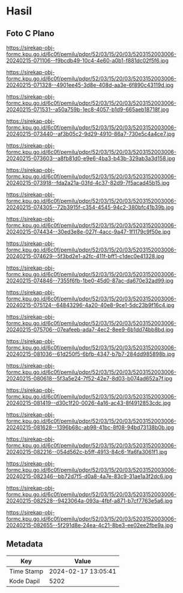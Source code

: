 # Hasil

## Foto C Plano

https://sirekap-obj-formc.kpu.go.id/6c0f/pemilu/pdpr/52/03/15/20/03/5203152003006-20240215-071106--f9bcdb49-10c4-4e60-a0b1-f881dc02f5f6.jpg

https://sirekap-obj-formc.kpu.go.id/6c0f/pemilu/pdpr/52/03/15/20/03/5203152003006-20240215-071328--4901ee45-3d8e-408d-aa3e-6f890c43119d.jpg

https://sirekap-obj-formc.kpu.go.id/6c0f/pemilu/pdpr/52/03/15/20/03/5203152003006-20240215-071531--a50a759b-1ec8-4057-b1d9-665aeb18718f.jpg

https://sirekap-obj-formc.kpu.go.id/6c0f/pemilu/pdpr/52/03/15/20/03/5203152003006-20240215-073440--af3b05c2-9d29-4910-86a7-730e5c4a4ce7.jpg

https://sirekap-obj-formc.kpu.go.id/6c0f/pemilu/pdpr/52/03/15/20/03/5203152003006-20240215-073603--a8fb81d0-e9e6-4ba3-b43b-329ab3a3d158.jpg

https://sirekap-obj-formc.kpu.go.id/6c0f/pemilu/pdpr/52/03/15/20/03/5203152003006-20240215-073918--fda2a21a-03fd-4c37-82d9-7f5acad45b15.jpg

https://sirekap-obj-formc.kpu.go.id/6c0f/pemilu/pdpr/52/03/15/20/03/5203152003006-20240215-074305--72b3915f-c354-4545-94c2-380bfc41b39b.jpg

https://sirekap-obj-formc.kpu.go.id/6c0f/pemilu/pdpr/52/03/15/20/03/5203152003006-20240215-074434--30ed3e8e-027f-4acc-9a47-1f1179c9f50e.jpg

https://sirekap-obj-formc.kpu.go.id/6c0f/pemilu/pdpr/52/03/15/20/03/5203152003006-20240215-074629--5f3bd2e1-a2fc-411f-bff1-c1dec0e41328.jpg

https://sirekap-obj-formc.kpu.go.id/6c0f/pemilu/pdpr/52/03/15/20/03/5203152003006-20240215-074846--7355f6fb-1be0-45d0-87ac-da670e32ad99.jpg

https://sirekap-obj-formc.kpu.go.id/6c0f/pemilu/pdpr/52/03/15/20/03/5203152003006-20240215-075124--64843296-4a20-40e8-9ce1-5dc23b9f16c4.jpg

https://sirekap-obj-formc.kpu.go.id/6c0f/pemilu/pdpr/52/03/15/20/03/5203152003006-20240215-075706--07eafeeb-ada7-4ec2-8ee9-6b1dd74bb8bd.jpg

https://sirekap-obj-formc.kpu.go.id/6c0f/pemilu/pdpr/52/03/15/20/03/5203152003006-20240215-081036--61d250f5-6bfb-4347-b7b7-284dd985898b.jpg

https://sirekap-obj-formc.kpu.go.id/6c0f/pemilu/pdpr/52/03/15/20/03/5203152003006-20240215-080618--5f3a5e24-7f52-42e7-8d03-b074ad652a7f.jpg

https://sirekap-obj-formc.kpu.go.id/6c0f/pemilu/pdpr/52/03/15/20/03/5203152003006-20240215-081419--d30c1f20-0026-4a16-ac43-8f4912853cdc.jpg

https://sirekap-obj-formc.kpu.go.id/6c0f/pemilu/pdpr/52/03/15/20/03/5203152003006-20240215-081628--1396b68c-ab98-41bc-8f08-94bd73138b0b.jpg

https://sirekap-obj-formc.kpu.go.id/6c0f/pemilu/pdpr/52/03/15/20/03/5203152003006-20240215-082216--054d562c-b5ff-4913-84c6-1fa6fa3061f1.jpg

https://sirekap-obj-formc.kpu.go.id/6c0f/pemilu/pdpr/52/03/15/20/03/5203152003006-20240215-082346--bb72d7f5-d0a8-4a7e-83c9-31ae1a3f2dc6.jpg

https://sirekap-obj-formc.kpu.go.id/6c0f/pemilu/pdpr/52/03/15/20/03/5203152003006-20240215-082528--9423064a-093a-4fbf-a871-b7cf7763e5a6.jpg

https://sirekap-obj-formc.kpu.go.id/6c0f/pemilu/pdpr/52/03/15/20/03/5203152003006-20240215-082655--5f291d8e-24ea-4c21-8be3-ee02ee2fbe9a.jpg


## Metadata

| Key        | Value               |
| ---------- | ------------------- |
| Time Stamp | 2024-02-17 13:05:41 |
| Kode Dapil | 5202                |



